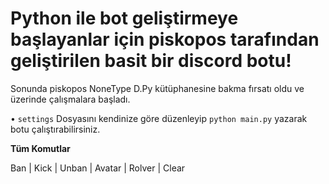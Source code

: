# Python ile bot geliştirmeye başlayanlar için piskopos tarafından geliştirilen basit bir discord botu!

Sonunda piskopos NoneType D.Py kütüphanesine bakma fırsatı oldu ve üzerinde çalışmalara başladı.

• `settings` Dosyasını kendinize göre düzenleyip `python main.py` yazarak botu çalıştırabilirsiniz.

**Tüm Komutlar**

Ban | Kick | Unban | Avatar | Rolver | Clear
